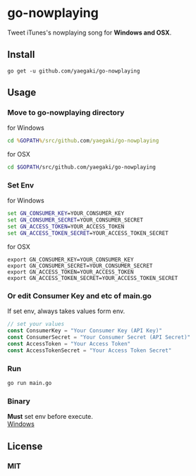 # go-nowplaying
Tweet iTunes's nowplaying song for **Windows and OSX**.


## Install
```
go get -u github.com/yaegaki/go-nowplaying
```

## Usage
### Move to go-nowplaying directory
for Windows
```cmd
cd %GOPATH%/src/github.com/yaegaki/go-nowplaying
```
for OSX
```sh
cd $GOPATH/src/github.com/yaegaki/go-nowplaying
```

### Set Env
for Windows
```cmd
set GN_CONSUMER_KEY=YOUR_CONSUMER_KEY
set GN_CONSUMER_SECRET=YOUR_CONSUMER_SECRET
set GN_ACCESS_TOKEN=YOUR_ACCESS_TOKEN
set GN_ACCESS_TOKEN_SECRET=YOUR_ACCESS_TOKEN_SECRET
```
for OSX
```
export GN_CONSUMER_KEY=YOUR_CONSUMER_KEY
export GN_CONSUMER_SECRET=YOUR_CONSUMER_SECRET
export GN_ACCESS_TOKEN=YOUR_ACCESS_TOKEN
export GN_ACCESS_TOKEN_SECRET=YOUR_ACCESS_TOKEN_SECRET
```
### Or edit Consumer Key and etc of main.go
If set env, always takes values form env.
```go
// set your values
const ConsumerKey = "Your Consumer Key (API Key)"
const ConsumerSecret = "Your Consumer Secret (API Secret)"
const AccessToken = "Your Access Token"
const AccessTokenSecret = "Your Access Token Secret"
```
  
### Run
```sh
go run main.go
```

### Binary
**Must** set env before execute.  
[Windows](https://dl.dropboxusercontent.com/u/35247301/go-nowplaying.exe)
## License
### MIT
